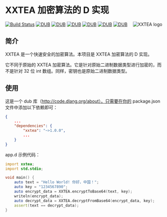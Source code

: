 # XXTEA 加密算法的 D 实现

<a href="https://github.com/xxtea/">
    <img src="https://avatars1.githubusercontent.com/u/6683159?v=3&s=86" alt="XXTEA logo" title="XXTEA" align="right" />
</a>

[![Build Status](https://travis-ci.org/xxtea/xxtea-d.svg?branch=master)](https://travis-ci.org/xxtea/xxtea-d)
[![DUB](https://img.shields.io/dub/v/xxtea.svg)](http://code.dlang.org/packages/xxtea)
[![DUB](https://img.shields.io/dub/l/xxtea.svg)](http://code.dlang.org/packages/xxtea)
[![DUB](https://img.shields.io/dub/dt/xxtea.svg)](http://code.dlang.org/packages/xxtea)
[![DUB](https://img.shields.io/dub/dm/xxtea.svg)](http://code.dlang.org/packages/xxtea)
[![DUB](https://img.shields.io/dub/dw/xxtea.svg)](http://code.dlang.org/packages/xxtea)
[![DUB](https://img.shields.io/dub/dd/xxtea.svg)](http://code.dlang.org/packages/xxtea)

## 简介

XXTEA 是一个快速安全的加密算法。本项目是 XXTEA 加密算法的 D 实现。

它不同于原始的 XXTEA 加密算法。它是针对原始二进制数据类型进行加密的，而不是针对 32 位 int 数组。同样，密钥也是原始二进制数据类型。

## 使用

这是一个 dub 库（http://code.dlang.org/about）。只需要在你的 package.json 文件中添加以下依赖即可：

```json
{
    ...
    "dependencies": {
        "xxtea": "~>1.0.0",
        ...
    }
}
```

app.d 示例代码：

```d
import xxtea;
import std.stdio;

void main() {
    auto text = "Hello World! 你好，中国！";
    auto key = "1234567890";
    auto encrypt_data = XXTEA.encryptToBase64(text, key);
    writeln(encrypt_data);
    auto decrypt_data = XXTEA.decryptFromBase64(encrypt_data, key);
    assert(text == decrypt_data);
}
```
